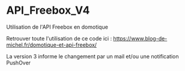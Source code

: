 # API_Freebox_V4
Utilisation de l'API Freebox en domotique

Retrouver toute l'utilisation de ce code ici  : https://www.blog-de-michel.fr/domotique-et-api-freebox/

La version 3 informe le changement par un mail et/ou une notification PushOver
